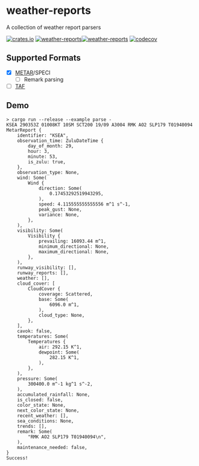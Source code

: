 # weather-reports

A collection of weather report parsers

[![crates.io](https://img.shields.io/crates/v/weather-reports.svg)](https://crates.io/crates/weather-reports) [![weather-reports](https://docs.rs/weather-reports/badge.svg)](https://docs.rs/weather-reports)[![weather-reports](https://github.com/sameer/weather-reports/actions/workflows/rust.yml/badge.svg)](https://github.com/sameer/weather-reports/actions/workflows/rust.yml) [![codecov](https://codecov.io/gh/sameer/weather-reports/branch/main/graph/badge.svg?token=TPIzIZtbdq)](https://codecov.io/gh/sameer/weather-reports)

## Supported Formats

- [x] [METAR](https://en.wikipedia.org/wiki/METAR)/SPECI
  - [ ] Remark parsing
- [ ] [TAF](https://en.wikipedia.org/wiki/Terminal_aerodrome_forecast)

## Demo

```
> cargo run --release --example parse -
KSEA 290353Z 01008KT 10SM SCT200 19/09 A3004 RMK AO2 SLP179 T01940094
MetarReport {
    identifier: "KSEA",
    observation_time: ZuluDateTime {
        day_of_month: 29,
        hour: 3,
        minute: 53,
        is_zulu: true,
    },
    observation_type: None,
    wind: Some(
        Wind {
            direction: Some(
                0.17453292519943295,
            ),
            speed: 4.115555555555556 m^1 s^-1,
            peak_gust: None,
            variance: None,
        },
    ),
    visibility: Some(
        Visibility {
            prevailing: 16093.44 m^1,
            minimum_directional: None,
            maximum_directional: None,
        },
    ),
    runway_visibility: [],
    runway_reports: [],
    weather: [],
    cloud_cover: [
        CloudCover {
            coverage: Scattered,
            base: Some(
                6096.0 m^1,
            ),
            cloud_type: None,
        },
    ],
    cavok: false,
    temperatures: Some(
        Temperatures {
            air: 292.15 K^1,
            dewpoint: Some(
                282.15 K^1,
            ),
        },
    ),
    pressure: Some(
        300400.0 m^-1 kg^1 s^-2,
    ),
    accumulated_rainfall: None,
    is_closed: false,
    color_state: None,
    next_color_state: None,
    recent_weather: [],
    sea_conditions: None,
    trends: [],
    remark: Some(
        "RMK AO2 SLP179 T01940094\n",
    ),
    maintenance_needed: false,
}
Success!
```
